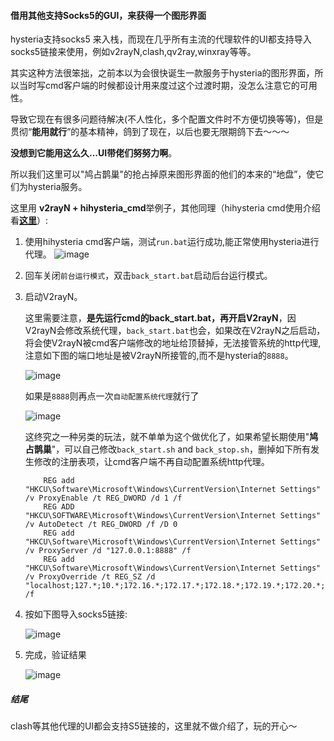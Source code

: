 #### 借用其他支持Socks5的GUI，来获得一个图形界面

hysteria支持socks5 来入栈，而现在几乎所有主流的代理软件的UI都支持导入socks5链接来使用，例如v2rayN,clash,qv2ray,winxray等等。


其实这种方法很笨拙，之前本以为会很快诞生一款服务于hysteria的图形界面，所以当时写cmd客户端的时候都设计用来度过这个过渡时期，没怎么注意它的可用性。

导致它现在有很多问题待解决(不人性化，多个配置文件时不方便切换等等)，但是贯彻“**能用就行**”的基本精神，鸽到了现在，以后也要无限期鸽下去～～～

**没想到它能用这么久...UI带佬们努努力啊**。


所以我们这里可以"鸠占鹊巢"的抢占掉原来图形界面的他们的本来的“地盘”，使它们为hysteria服务。

这里用 **v2rayN + hihysteria_cmd**举例子，其他同理（hihysteria cmd使用介绍看[**这里**](https://github.com/emptysuns/Hi_Hysteria/blob/main/md/cmd.md)）:


1. 使用hihysteria cmd客户端，测试`run.bat`运行成功,能正常使用hysteria进行代理。
![image](https://cloud.imoeq.com/0:/normal/img/hihysteria/mark.png)

2. 回车关闭`前台运行模式`，双击`back_start.bat`启动后台运行模式。

3. 启动V2rayN。

    这里需要注意，**是先运行cmd的back_start.bat，再开启V2rayN**，因
    V2rayN会修改系统代理，`back_start.bat`也会，如果改在V2rayN之后启动，将会使V2rayN被cmd客户端修改的地址给顶替掉，无法接管系统的http代理,注意如下图的端口地址是被V2rayN所接管的,而不是hysteria的`8888`。

    ![image](https://raw.githubusercontent.com/emptysuns/Hi_Hysteria/main/imgs/proxy.png)

    如果是`8888`则再点一次`自动配置系统代理`就行了

    ![image](https://raw.githubusercontent.com/emptysuns/Hi_Hysteria/main/imgs/changeProxy.png)

    
    这终究之一种另类的玩法，就不单单为这个做优化了，如果希望长期使用"**鸠占鹊巢**"，可以自己修改`back_start.sh` and `back_stop.sh`，删掉如下所有发生修改的注册表项，让cmd客户端不再自动配置系统http代理。
    ```
        REG add "HKCU\Software\Microsoft\Windows\CurrentVersion\Internet Settings" /v ProxyEnable /t REG_DWORD /d 1 /f
        REG ADD "HKCU\SOFTWARE\Microsoft\Windows\CurrentVersion\Internet Settings" /v AutoDetect /t REG_DWORD /f /D 0
        REG add "HKCU\Software\Microsoft\Windows\CurrentVersion\Internet Settings" /v ProxyServer /d "127.0.0.1:8888" /f
        REG add "HKCU\Software\Microsoft\Windows\CurrentVersion\Internet Settings" /v ProxyOverride /t REG_SZ /d "localhost;127.*;10.*;172.16.*;172.17.*;172.18.*;172.19.*;172.20.*;172.21.*;172.22.*;172.23.*;172.24.*;172.25.*;172.26.*;172.27.*;172.28.*;172.29.*;172.30.*;172.31.*;192.168.*" /f
    ```
4. 按如下图导入socks5链接:
   
   ![image](https://raw.githubusercontent.com/emptysuns/Hi_Hysteria/main/imgs/s5.png)
5. 完成，验证结果
   
   ![image](https://raw.githubusercontent.com/emptysuns/Hi_Hysteria/main/imgs/v2rayN.png)


##### 结尾
clash等其他代理的UI都会支持S5链接的，这里就不做介绍了，玩的开心～
